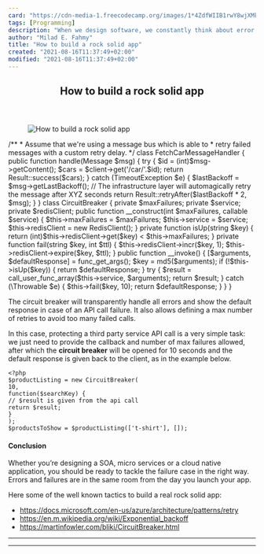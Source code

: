 ```yaml
---
card: "https://cdn-media-1.freecodecamp.org/images/1*4ZdfWIIB1rwY8wjXMkfb0g.jpeg"
tags: [Programming]
description: "When we design software, we constantly think about error case"
author: "Milad E. Fahmy"
title: "How to build a rock solid app"
created: "2021-08-16T11:37:49+02:00"
modified: "2021-08-16T11:37:49+02:00"
---
```

<div class="site-wrapper">
<main id="site-main" class="site-main outer">
<div class="inner">
<article class="post-full post tag-programming tag-apps-tag tag-technology tag-design tag-productivity ">
<header class="post-full-header">
<h1 class="post-full-title">How to build a rock solid app</h1>
</header>
<figure class="post-full-image">
<picture>
<source media="(max-width: 700px)" sizes="1px" srcset="data:image/gif;base64,R0lGODlhAQABAIAAAAAAAP///yH5BAEAAAAALAAAAAABAAEAAAIBRAA7 1w">
<source media="(min-width: 701px)" sizes="(max-width: 800px) 400px,
(max-width: 1170px) 700px,
1400px" srcset="https://cdn-media-1.freecodecamp.org/images/1*4ZdfWIIB1rwY8wjXMkfb0g.jpeg 300w,
https://cdn-media-1.freecodecamp.org/images/1*4ZdfWIIB1rwY8wjXMkfb0g.jpeg 600w,
https://cdn-media-1.freecodecamp.org/images/1*4ZdfWIIB1rwY8wjXMkfb0g.jpeg 1000w,
https://cdn-media-1.freecodecamp.org/images/1*4ZdfWIIB1rwY8wjXMkfb0g.jpeg 2000w">
<img onerror="this.style.display='none'" src="https://cdn-media-1.freecodecamp.org/images/1*4ZdfWIIB1rwY8wjXMkfb0g.jpeg" alt="How to build a rock solid app">
</picture>
</figure>
<section class="post-full-content">
<div class="post-content">
/**
* Assume that we're using a message bus which is able to
* retry failed messages with a custom retry delay.
*/
class FetchCarMessageHandler
{
public function handle(Message $msg)
{
try {
$id = (int)$msg-&gt;getContent();
$cars = $client-&gt;get('/car/'.$id);
return Result::success($cars);
} catch (TimeoutException $e) {
$lastBackoff = $msg-&gt;getLastBackoff();
// The infrastructure layer will automagically retry the message after XYZ seconds
return Result::retryAfter($lastBackoff * 2, $msg);
}
}
class CircuitBreaker
{
private $maxFailures;
private $service;
private $redisClient;
public function __construct(int $maxFailures, callable $service)
{
$this-&gt;maxFailures = $maxFailures;
$this-&gt;service = $service;
$this-&gt;redisClient = new RedisClient();
}
private function isUp(string $key)
{
return (int)$this-&gt;redisClient-&gt;get($key) &lt; $this-&gt;maxFailures;
}
private function fail(string $key, int $ttl)
{
$this-&gt;redisClient-&gt;incr($key, 1);
$this-&gt;redisClient-&gt;expire($key, $ttl);
}
public function __invoke()
{
[$arguments, $defaultResponse] = func_get_args();
$key = md5($arguments);
if (!$this-&gt;isUp($key)) {
return $defaultResponse;
}
try {
$result = call_user_func_array($this-&gt;service, $arguments);
return $result;
} catch (\Throwable $e) {
$this-&gt;fail($key, 10);
return $defaultResponse;
}
}
}</code></pre><p>The circuit breaker will transparently handle all errors and show the default response in case of an API call failure. It also allows defining a max number of retries to avoid too many failed calls.</p><p>In this case, protecting a third party service API call is a very simple task: we just need to provide the callback and number of max failures allowed, after which the <strong>circuit breaker</strong> will be opened for 10 seconds and the default response is given back to the client, as in the example below.</p><pre><code class="language-php">&lt;?php
$productListing = new CircuitBreaker(
10,
function($searchKey) {
// $result is given from the api call
return $result;
}
);
$productsToShow = $productListing(['t-shirt'], []);</code></pre><h4 id="conclusion">Conclusion</h4><p>Whether you’re designing a SOA, micro services or a cloud native application, you should be ready to tackle the failure case in the right way. Errors and failures are in the same room from the day you launch your app.</p><p>Here some of the well known tactics to build a real rock solid app:</p><ul><li><a href="https://docs.microsoft.com/en-us/azure/architecture/patterns/retry" rel="noopener">https://docs.microsoft.com/en-us/azure/architecture/patterns/retry</a></li><li><a href="https://en.m.wikipedia.org/wiki/Exponential_backoff" rel="noopener">https://en.m.wikipedia.org/wiki/Exponential_backoff</a></li><li><a href="https://martinfowler.com/bliki/CircuitBreaker.html" rel="noopener">https://martinfowler.com/bliki/CircuitBreaker.html</a></li></ul>
</div>
<hr>
<hr>
</section>
</article>
</div>
</main>
</div>
<!-- Google Tag Manager (noscript) -->
<!-- End Google Tag Manager (noscript) -->
